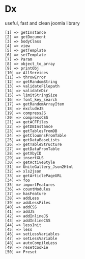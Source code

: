 # Dx
useful, fast and clean joomla library


    [1] => getInstance
    [2] => getDocument
    [3] => bodyClass
    [4] => view
    [5] => getTemplate
    [6] => setTemplate
    [7] => Param
    [8] => object_to_array
    [9] => printObj
    [10] => AllServices
    [11] => throwError
    [12] => getRandomString
    [13] => validateFilepath
    [14] => validateDir
    [15] => limitStringSize
    [16] => font_key_search
    [17] => getRandomArrayItem
    [18] => excludeJS
    [19] => compressJS
    [20] => compressCSS
    [21] => getACFFiles
    [22] => getDBInstance
    [23] => getTablesFromDB
    [24] => getCloumnsFromTable
    [25] => getDataBaseLists
    [26] => getTableStructure
    [27] => getDataFromTable
    [28] => getXbyID
    [29] => insertXLS
    [30] => getActiveStyle
    [31] => UniteGallery_Json2Html
    [32] => xls2json
    [33] => getArticlePageURL
    [34] => foo
    [35] => importFeatures
    [36] => countModules
    [37] => hasFeature
    [38] => addLess
    [39] => addLessFiles
    [40] => addCSS
    [41] => addJS
    [42] => addInlineJS
    [43] => addInlineCSS
    [44] => lessInit
    [45] => less
    [46] => setLessVariables
    [47] => setLessVariable
    [48] => autoCompileLess
    [49] => resetCookie
    [50] => Preset